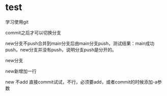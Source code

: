 # test

学习使用git



commit之后才可以切换分支



new分支不push合并到main分支后由main分支push，测试结果：main成功push，new分支并没有push，说明分支push是分开的。



new分支



new新增加一行

new 不add 直接commit试试，不行，必须要add，或者commit的时候添加-a参数